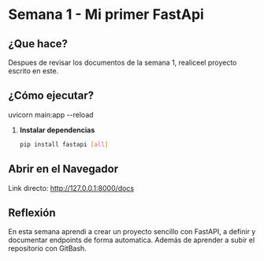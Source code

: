 # Semana 1 - Mi primer FastApi


## ¿Que hace?

Despues de revisar los documentos de la semana 1, realiceel proyecto escrito en este.

## ¿Cómo ejecutar?

uvicorn main:app --reload

1. **Instalar dependencias**  
   ```bash
   pip install fastapi [all]

## Abrir en el Navegador 

Link directo: http://127.0.0.1:8000/docs

## Reflexión 

En esta semana aprendi a crear un proyecto sencillo con FastAPI, a definir y documentar endpoints de forma automatica. Además de aprender a subir el repositorio con GitBash.